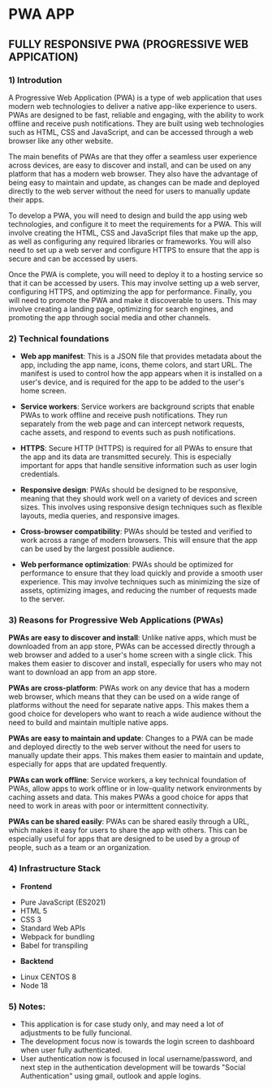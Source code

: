 # PWA APP

## FULLY RESPONSIVE PWA (PROGRESSIVE WEB APPICATION)

### 1) Introdution

A Progressive Web Application (PWA) is a type of web application that uses modern web technologies to deliver a native app-like experience to users. PWAs are designed to be fast, reliable and engaging, with the ability to work offline and receive push notifications. They are built using web technologies such as HTML, CSS and JavaScript, and can be accessed through a web browser like any other website.

The main benefits of PWAs are that they offer a seamless user experience across devices, are easy to discover and install, and can be used on any platform that has a modern web browser. They also have the advantage of being easy to maintain and update, as changes can be made and deployed directly to the web server without the need for users to manually update their apps.

To develop a PWA, you will need to design and build the app using web technologies, and configure it to meet the requirements for a PWA. This will involve creating the HTML, CSS and JavaScript files that make up the app, as well as configuring any required libraries or frameworks. You will also need to set up a web server and configure HTTPS to ensure that the app is secure and can be accessed by users.

Once the PWA is complete, you will need to deploy it to a hosting service so that it can be accessed by users. This may involve setting up a web server, configuring HTTPS, and optimizing the app for performance. Finally, you will need to promote the PWA and make it discoverable to users. This may involve creating a landing page, optimizing for search engines, and promoting the app through social media and other channels.

### 2) Technical foundations

- **Web app manifest**: This is a JSON file that provides metadata about the app, including the app name, icons, theme colors, and start URL. The manifest is used to control how the app appears when it is installed on a user's device, and is required for the app to be added to the user's home screen.

- **Service workers**: Service workers are background scripts that enable PWAs to work offline and receive push notifications. They run separately from the web page and can intercept network requests, cache assets, and respond to events such as push notifications.

- **HTTPS**: Secure HTTP (HTTPS) is required for all PWAs to ensure that the app and its data are transmitted securely. This is especially important for apps that handle sensitive information such as user login credentials.

- **Responsive design**: PWAs should be designed to be responsive, meaning that they should work well on a variety of devices and screen sizes. This involves using responsive design techniques such as flexible layouts, media queries, and responsive images.

- **Cross-browser compatibility**: PWAs should be tested and verified to work across a range of modern browsers. This will ensure that the app can be used by the largest possible audience.

- **Web performance optimization**: PWAs should be optimized for performance to ensure that they load quickly and provide a smooth user experience. This may involve techniques such as minimizing the size of assets, optimizing images, and reducing the number of requests made to the server.

### 3) Reasons for Progressive Web Applications (PWAs)

**PWAs are easy to discover and install**: Unlike native apps, which must be downloaded from an app store, PWAs can be accessed directly through a web browser and added to a user's home screen with a single click. This makes them easier to discover and install, especially for users who may not want to download an app from an app store.

**PWAs are cross-platform**: PWAs work on any device that has a modern web browser, which means that they can be used on a wide range of platforms without the need for separate native apps. This makes them a good choice for developers who want to reach a wide audience without the need to build and maintain multiple native apps.

**PWAs are easy to maintain and update**: Changes to a PWA can be made and deployed directly to the web server without the need for users to manually update their apps. This makes them easier to maintain and update, especially for apps that are updated frequently.

**PWAs can work offline**: Service workers, a key technical foundation of PWAs, allow apps to work offline or in low-quality network environments by caching assets and data. This makes PWAs a good choice for apps that need to work in areas with poor or intermittent connectivity.

**PWAs can be shared easily**: PWAs can be shared easily through a URL, which makes it easy for users to share the app with others. This can be especially useful for apps that are designed to be used by a group of people, such as a team or an organization.

### 4) Infrastructure Stack

- **Frontend**
* Pure JavaScript (ES2021)
* HTML 5
* CSS 3
* Standard Web APIs
* Webpack for bundling
* Babel for transpiling

- **Backtend**
* Linux CENTOS 8
* Node 18

### 5) Notes:

- This application is for case study only, and may need a lot of adjustments to be fully funcional. 
- The development focus now is towards the login screen to dashboard when user fully authenticated. 
- User authentication now is focused in local username/password, and next step in the authentication development will be towards "Social Authentication" using gmail, outlook and apple logins. 

